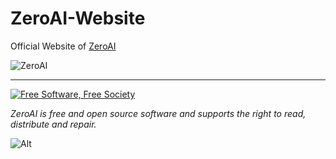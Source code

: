 # ZeroAI-Website
Official Website of
[ZeroAI](https://zeroaifoundation.github.io/ZeroAI-Website/index.html)


![ZeroAI]([https://zeroaifoundation.github.io/ZeroAI-Website/components/images/zeroai.png])




-----------------------------------------------------------------------------------

<a href="http://u.fsf.org/16e"><img src="https://static.fsf.org/nosvn/images/badges/fsfs_icons_red-bg.png" alt="Free Software, Free Society"></a>   

*ZeroAI is free and open source software and supports the right to read, distribute and repair.*


![Alt](https://repobeats.axiom.co/api/embed/d2897eb81239aab92e1394b6d833b19c8dbac24c.svg "Repobeats analytics image")
